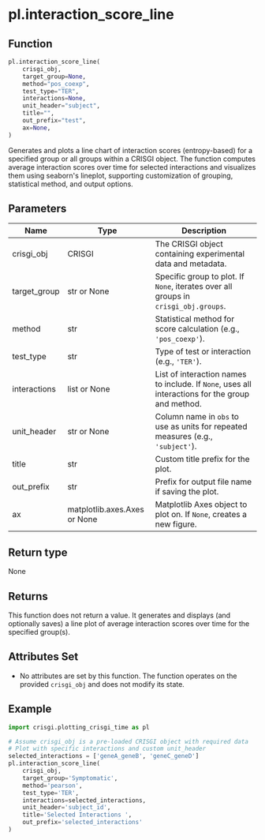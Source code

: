 # pl.interaction_score_line

## Function

```python
pl.interaction_score_line(
    crisgi_obj,
    target_group=None,
    method="pos_coexp",
    test_type="TER",
    interactions=None,
    unit_header="subject",
    title="",
    out_prefix="test",
    ax=None,
)
```

Generates and plots a line chart of interaction scores (entropy-based) for a specified group or all groups within a CRISGI object. The function computes average interaction scores over time for selected interactions and visualizes them using seaborn's lineplot, supporting customization of grouping, statistical method, and output options.

## Parameters

| Name           | Type                | Description                                                                                      |
|----------------|---------------------|--------------------------------------------------------------------------------------------------|
| crisgi_obj     | CRISGI              | The CRISGI object containing experimental data and metadata.                                      |
| target_group   | str or None         | Specific group to plot. If `None`, iterates over all groups in `crisgi_obj.groups`.              |
| method         | str                 | Statistical method for score calculation (e.g., `'pos_coexp'`).                                    |
| test_type      | str                 | Type of test or interaction (e.g., `'TER'`).                                                     |
| interactions   | list or None        | List of interaction names to include. If `None`, uses all interactions for the group and method. |
| unit_header    | str or None         | Column name in `obs` to use as units for repeated measures (e.g., `'subject'`).                  |
| title          | str                 | Custom title prefix for the plot.                                                                |
| out_prefix     | str                 | Prefix for output file name if saving the plot.                                                  |
| ax             | matplotlib.axes.Axes or None | Matplotlib Axes object to plot on. If `None`, creates a new figure.                   |

## Return type

None

## Returns

This function does not return a value. It generates and displays (and optionally saves) a line plot of average interaction scores over time for the specified group(s).

## Attributes Set

- No attributes are set by this function. The function operates on the provided `crisgi_obj` and does not modify its state.

## Example

```python
import crisgi.plotting_crisgi_time as pl

# Assume crisgi_obj is a pre-loaded CRISGI object with required data
# Plot with specific interactions and custom unit_header
selected_interactions = ['geneA_geneB', 'geneC_geneD']
pl.interaction_score_line(
    crisgi_obj,
    target_group='Symptomatic',
    method='pearson',
    test_type='TER',
    interactions=selected_interactions,
    unit_header='subject_id',
    title='Selected Interactions ',
    out_prefix='selected_interactions'
)
```

